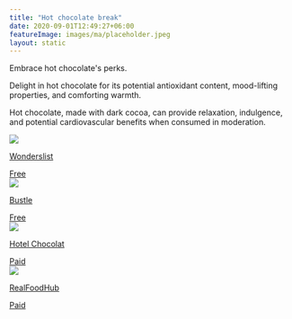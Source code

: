 ```yaml
---
title: "Hot chocolate break"
date: 2020-09-01T12:49:27+06:00
featureImage: images/ma/placeholder.jpeg
layout: static
---
```


Embrace hot chocolate's perks.

Delight in hot chocolate for its potential antioxidant content, mood-lifting properties, and comforting warmth.

Hot chocolate, made with dark cocoa, can provide relaxation, indulgence, and potential cardiovascular benefits when consumed in moderation.

<a class="ma-link" href="https://www.wonderslist.com/health-benefits-of-hot-chocolate/"><div class="ma-card ma-card-Health"><div class="ma-icon"><img src ="/images/icon-check.png"/></div><div class="ma-name"><p>Wonderslist</p></div><div class="ma-paid-text"><span>Free </span></div></div></a><a class="ma-link" href="https://www.bustle.com/wellness/hot-chocolate-health-benefits-dietitians"><div class="ma-card ma-card-Health"><div class="ma-icon"><img src ="/images/icon-check.png"/></div><div class="ma-name"><p>Bustle</p></div><div class="ma-paid-text"><span>Free</span></div></div></a><a class="ma-link" href="https://www.hotelchocolat.com/uk/shop/collections/products/the-velvetiser/"><div class="ma-card ma-card-Health"><div class="ma-icon"><img src ="/images/icon-pound.png"/></div><div class="ma-name"><p>Hotel Chocolat</p></div><div class="ma-paid-text"><span>Paid</span></div></div></a><a class="ma-link" href="https://www.awin1.com/cread.php?awinmid=20241&awinaffid=1198638&ued=https%3A%2F%2Fwww.realfoodhub.co.uk%2Fs%2FDark%2520chocolate"><div class="ma-card ma-card-Health"><div class="ma-icon"><img src ="/images/icon-pound.png"/></div><div class="ma-name"><p>RealFoodHub</p></div><div class="ma-paid-text"><span>Paid</span></div></div></a>  

<br/><br/>






